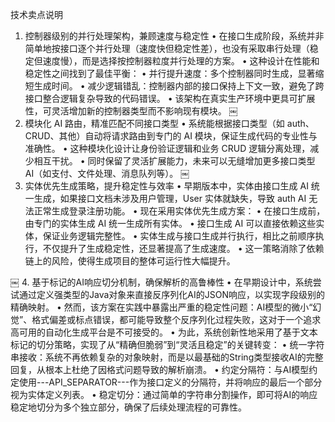 技术卖点说明
1. 控制器级别的并行处理架构，兼顾速度与稳定性
• 在接口生成阶段，系统并非简单地按接口逐个并行处理（速度快但稳定性差），也没有采取串行处理（稳定但速度慢），而是选择按控制器粒度并行处理的方案。
• 这种设计在性能和稳定性之间找到了最佳平衡：
• 并行提升速度：多个控制器同时生成，显著缩短生成时间。
• 减少逻辑错乱：控制器内部的接口保持上下文一致，避免了跨接口整合逻辑复杂导致的代码错误。
• 该架构在真实生产环境中更具可扩展性，可灵活增加新的控制器类型而不影响现有模块。
￼
2. 模块化 AI 路由，精准匹配不同接口类型
• 系统能根据接口类型（如 auth、CRUD、其他）自动将请求路由到专门的 AI 模块，保证生成代码的专业性与准确性。
• 这种模块化设计让身份验证逻辑和业务 CRUD 逻辑分离处理，减少相互干扰。
• 同时保留了灵活扩展能力，未来可以无缝增加更多接口类型 AI（如支付、文件处理、消息队列等）。
￼
3. 实体优先生成策略，提升稳定性与效率
• 早期版本中，实体由接口生成 AI 统一生成，如果接口文档未涉及用户管理，User 实体就缺失，导致 auth AI 无法正常生成登录注册功能。
• 现在采用实体优先生成方案：
• 在接口生成前，由专门的实体生成 AI 统一生成所有实体。
• 接口生成 AI 可以直接依赖这些实体，保证业务逻辑完整性。
• 实体生成与接口生成并行执行，相比之前顺序执行，不仅提升了生成稳定性，还显著提高了生成速度。
• 这一策略消除了依赖链上的风险，使得生成项目的整体可运行性大幅提升。

￼
4. 基于标记的AI响应切分机制，确保解析的高鲁棒性
• 在早期设计中，系统尝试通过定义强类型的Java对象来直接反序列化AI的JSON响应，以实现字段级别的精确映射。
• 然而，该方案在实践中暴露出严重的稳定性问题：AI模型的微小“幻觉”、格式偏差或标点错误，都可能导致整个反序列化过程失败，这对于一个追求高可用的自动化生成平台是不可接受的。
• 为此，系统创新性地采用了基于文本标记的切分策略，实现了从“精确但脆弱”到“灵活且稳定”的关键转变：
• 统一字符串接收：系统不再依赖复杂的对象映射，而是以最基础的String类型接收AI的完整回复，从根本上杜绝了因格式问题导致的解析崩溃。
• 约定分隔符：与AI模型约定使用---API_SEPARATOR---作为接口定义的分隔符，并将响应的最后一个部分视为实体定义列表。
• 稳定切分：通过简单的字符串分割操作，即可将AI的响应稳定地切分为多个独立部分，确保了后续处理流程的可靠性。